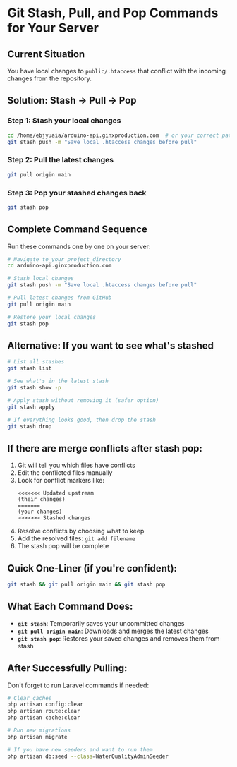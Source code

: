 # Git Stash, Pull, and Pop Commands for Your Server

## Current Situation
You have local changes to `public/.htaccess` that conflict with the incoming changes from the repository.

## Solution: Stash → Pull → Pop

### Step 1: Stash your local changes
```bash
cd /home/ebjyuaia/arduino-api.ginxproduction.com  # or your correct path
git stash push -m "Save local .htaccess changes before pull"
```

### Step 2: Pull the latest changes
```bash
git pull origin main
```

### Step 3: Pop your stashed changes back
```bash
git stash pop
```

## Complete Command Sequence
Run these commands one by one on your server:

```bash
# Navigate to your project directory
cd arduino-api.ginxproduction.com

# Stash local changes
git stash push -m "Save local .htaccess changes before pull"

# Pull latest changes from GitHub
git pull origin main

# Restore your local changes
git stash pop
```

## Alternative: If you want to see what's stashed
```bash
# List all stashes
git stash list

# See what's in the latest stash
git stash show -p

# Apply stash without removing it (safer option)
git stash apply

# If everything looks good, then drop the stash
git stash drop
```

## If there are merge conflicts after stash pop:
1. Git will tell you which files have conflicts
2. Edit the conflicted files manually
3. Look for conflict markers like:
   ```
   <<<<<<< Updated upstream
   (their changes)
   =======
   (your changes)
   >>>>>>> Stashed changes
   ```
4. Resolve conflicts by choosing what to keep
5. Add the resolved files: `git add filename`
6. The stash pop will be complete

## Quick One-Liner (if you're confident):
```bash
git stash && git pull origin main && git stash pop
```

## What Each Command Does:
- **`git stash`**: Temporarily saves your uncommitted changes
- **`git pull origin main`**: Downloads and merges the latest changes
- **`git stash pop`**: Restores your saved changes and removes them from stash

## After Successfully Pulling:
Don't forget to run Laravel commands if needed:
```bash
# Clear caches
php artisan config:clear
php artisan route:clear
php artisan cache:clear

# Run new migrations
php artisan migrate

# If you have new seeders and want to run them
php artisan db:seed --class=WaterQualityAdminSeeder
```